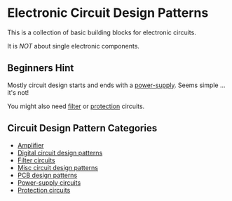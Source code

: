# Electronic Circuit Design Patterns

This is a collection of basic building blocks for electronic circuits.

It is *NOT* about single electronic components.

## Beginners Hint

Mostly circuit design starts and ends with a [power-supply](power-supply/README.md). 
Seems simple ... it's not!

You might also need [filter](filter/README.md) or [protection](protection/README.md) circuits.

## Circuit Design Pattern Categories

- [Amplifier](amplifier/README.md)
- [Digital circuit design patterns](digital/README.md)
- [Filter circuits](filter/README.md)
- [Misc circuit design patterns](misc/README.md)
- [PCB design patterns](PCB/README.md)
- [Power-supply circuits](power-supply/README.md)
- [Protection circuits](protection/README.md)